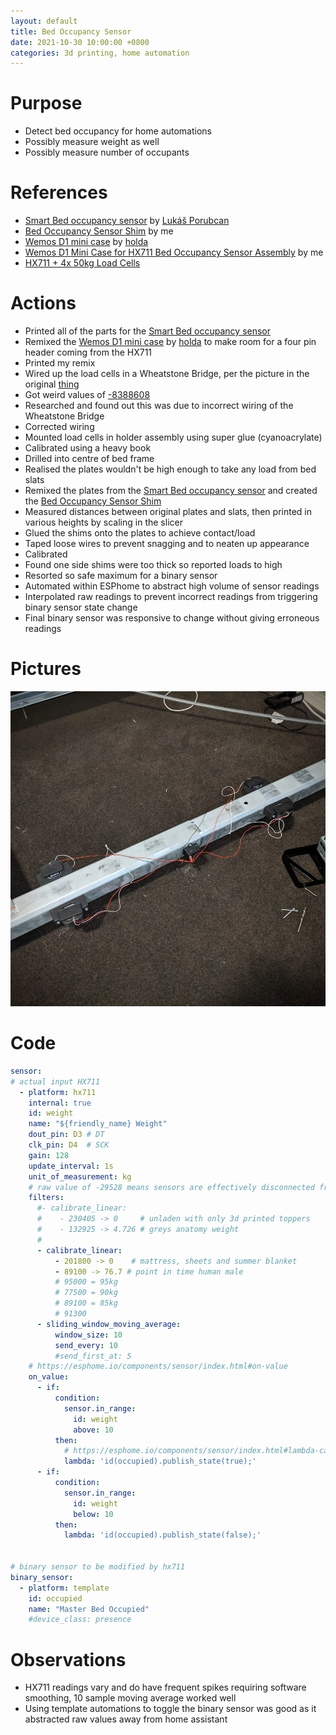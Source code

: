 ```yaml
---
layout: default
title: Bed Occupancy Sensor
date: 2021-10-30 10:00:00 +0800
categories: 3d printing, home automation
---
```


# Purpose
- Detect bed occupancy for home automations
- Possibly measure weight as well
- Possibly measure number of occupants

# References
- [Smart Bed occupancy sensor](https://www.thingiverse.com/thing:4213002) by [Lukáš Porubcan](https://www.thingiverse.com/luc3as/designs)
- [Bed Occupancy Sensor Shim](https://www.thingiverse.com/thing:5083565) by me
- [Wemos D1 mini case](https://www.thingiverse.com/thing:4600198) by [holda](https://www.thingiverse.com/holda/designs)
- [Wemos D1 Mini Case for HX711 Bed Occupancy Sensor Assembly](https://www.thingiverse.com/thing:5083584) by me
- [HX711 + 4x 50kg Load Cells](https://www.aliexpress.com/item/4000215823944.html?spm=a2g0s.9042311.0.0.b4e54c4d1kwhAB)


# Actions
- Printed all of the parts for the [Smart Bed occupancy sensor](https://www.thingiverse.com/thing:4213002)
- Remixed the [Wemos D1 mini case](https://www.thingiverse.com/thing:4600198) by [holda](https://www.thingiverse.com/holda/designs) to make room for a four pin header coming from the HX711
- Printed my remix
- Wired up the load cells in a Wheatstone Bridge, per the picture in the original [thing](https://www.thingiverse.com/thing:4213002)
- Got weird values of [-8388608](https://community.home-assistant.io/t/esp8266-hx711-4-small-load-cells-giving-incorrect-values/207005)
- Researched and found out this was due to incorrect wiring of the Wheatstone Bridge
- Corrected wiring
- Mounted load cells in holder assembly using super glue (cyanoacrylate)
- Calibrated using a heavy book
- Drilled into centre of bed frame
- Realised the plates wouldn't be high enough to take any load from bed slats
- Remixed the plates from the [Smart Bed occupancy sensor](https://www.thingiverse.com/thing:4213002) and created the [Bed Occupancy Sensor Shim](https://www.thingiverse.com/thing:5083565)
- Measured distances between original plates and slats, then printed in various heights by scaling in the slicer
- Glued the shims onto the plates to achieve contact/load
- Taped loose wires to prevent snagging and to neaten up appearance
- Calibrated
- Found one side shims were too thick so reported loads to high
- Resorted so safe maximum for a binary sensor
- Automated within ESPhome to abstract high volume of sensor readings
- Interpolated raw readings to prevent incorrect readings from triggering binary sensor state change
- Final binary sensor was responsive to change without giving erroneous readings


# Pictures
![bed-occupancy-sensor](/assets/img/2021-10-30-bed-occupancy-sensor.jpg)

# Code
```yaml
sensor:
# actual input HX711
  - platform: hx711
    internal: true
    id: weight
    name: "${friendly_name} Weight"
    dout_pin: D3 # DT
    clk_pin: D4  # SCK
    gain: 128
    update_interval: 1s
    unit_of_measurement: kg
    # raw value of -29528 means sensors are effectively disconnected from hx711
    filters:
      #- calibrate_linear:
      #    - 230405 -> 0     # unladen with only 3d printed toppers
      #    - 132925 -> 4.726 # greys anatomy weight
      #
      - calibrate_linear:
          - 201800 -> 0    # mattress, sheets and summer blanket
          - 89100 -> 76.7 # point in time human male
          # 95000 = 95kg
          # 77500 = 90kg
          # 89100 = 85kg
          # 91300
      - sliding_window_moving_average:
          window_size: 10
          send_every: 10
          #send_first_at: 5
    # https://esphome.io/components/sensor/index.html#on-value
    on_value:
      - if:
          condition:
            sensor.in_range:
              id: weight
              above: 10
          then:
            # https://esphome.io/components/sensor/index.html#lambda-calls
            lambda: 'id(occupied).publish_state(true);'
      - if:
          condition:
            sensor.in_range:
              id: weight
              below: 10
          then:
            lambda: 'id(occupied).publish_state(false);'


# binary sensor to be modified by hx711
binary_sensor:
  - platform: template
    id: occupied
    name: "Master Bed Occupied"
    #device_class: presence
```

# Observations
- HX711 readings vary and do have frequent spikes requiring software smoothing, 10 sample moving average worked well
- Using template automations to toggle the binary sensor was good as it abstracted raw values away from home assistant
